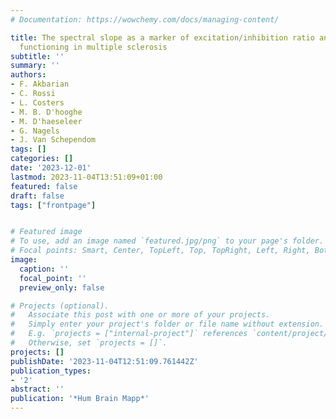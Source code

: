 ```yaml
---
# Documentation: https://wowchemy.com/docs/managing-content/

title: The spectral slope as a marker of excitation/inhibition ratio and cognitive
  functioning in multiple sclerosis
subtitle: ''
summary: ''
authors:
- F. Akbarian
- C. Rossi
- L. Costers
- M. B. D'hooghe
- M. D'haeseleer
- G. Nagels
- J. Van Schependom
tags: []
categories: []
date: '2023-12-01'
lastmod: 2023-11-04T13:51:09+01:00
featured: false
draft: false
tags: ["frontpage"]


# Featured image
# To use, add an image named `featured.jpg/png` to your page's folder.
# Focal points: Smart, Center, TopLeft, Top, TopRight, Left, Right, BottomLeft, Bottom, BottomRight.
image:
  caption: ''
  focal_point: ''
  preview_only: false

# Projects (optional).
#   Associate this post with one or more of your projects.
#   Simply enter your project's folder or file name without extension.
#   E.g. `projects = ["internal-project"]` references `content/project/deep-learning/index.md`.
#   Otherwise, set `projects = []`.
projects: []
publishDate: '2023-11-04T12:51:09.761442Z'
publication_types:
- '2'
abstract: ''
publication: '*Hum Brain Mapp*'
---
```

